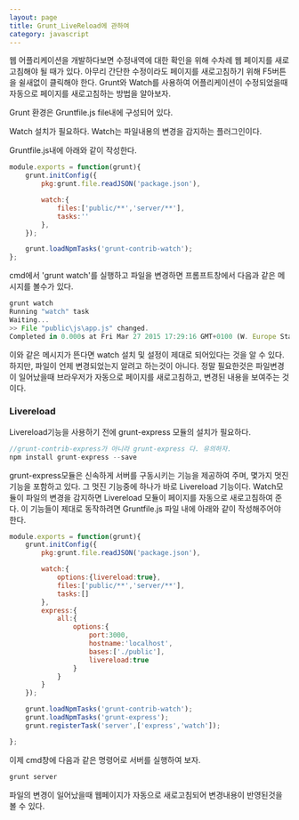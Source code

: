 ```yaml
---
layout: page
title: Grunt_LiveReload에 관하여
category: javascript
---
```


웹 어플리케이션을 개발하다보면 수정내역에 대한 확인을 위해 수차례 웹 페이지를 새로고침해야 될 때가 있다.
아무리 간단한 수정이라도 페이지를 새로고침하기 위해 F5버튼을 쉴새없이 클릭해야 한다.
Grunt와 Watch를 사용하여 어플리케이션이 수정되었을때 자동으로 페이지를 새로고침하는 방법을 알아보자.

Grunt 환경은 Gruntfile.js file내에 구성되어 있다.

Watch 설치가 필요하다.
Watch는 파일내용의 변경을 감지하는 플러그인이다.

Gruntfile.js내에 아래와 같이 작성한다.

```javascript
module.exports = function(grunt){
	grunt.initConfig({
		pkg:grunt.file.readJSON('package.json'),

		watch:{
			files:['public/**','server/**'],
			tasks:''
		},
	});

	grunt.loadNpmTasks('grunt-contrib-watch');
};
```

cmd에서 'grunt watch'를 실행하고 파일을 변경하면 프롬프트창에서 다음과 같은 메시지를 볼수가 있다.

```javascript
grunt watch
Running "watch" task
Waiting...
>> File "public\js\app.js" changed.
Completed in 0.000s at Fri Mar 27 2015 17:29:16 GMT+0100 (W. Europe Standard Time) - Waiting...
```

이와 같은 메시지가 뜬다면 watch 설치 및 설정이 제대로 되어있다는 것을 알 수 있다.
하지만, 파일이 언제 변경되었는지 알려고 하는것이 아니다.
정말 필요한것은 파일변경이 일어났을때 브라우저가 자동으로 페이지를 새로고침하고, 변경된 내용을 보여주는 것이다.

<h3>Livereload</h3>
Livereload기능을 사용하기 전에 grunt-express 모듈의 설치가 필요하다.

```javascript
//grunt-contrib-express가 아니라 grunt-express 다. 유의하자.
npm install grunt-express --save
```

grunt-express모듈은 신속하게 서버를 구동시키는 기능을 제공하여 주며, 몇가지 멋진 기능을 포함하고 있다.
그 멋진 기능중에 하나가 바로 Livereload 기능이다.
Watch모듈이 파일의 변경을 감지하면 Livereload 모듈이 페이지를 자동으로 새로고침하여 준다.
이 기능들이 제대로 동작하려면 Gruntfile.js 파일 내에 아래와 같이 작성해주어야 한다.

```javascript
module.exports = function(grunt){
	grunt.initConfig({
		pkg:grunt.file.readJSON('package.json'),

		watch:{
			options:{livereload:true},
			files:['public/**','server/**'],
			tasks:[]
		},
  		express:{
  			all:{
  				options:{
  					port:3000,
  					hostname:'localhost',
  					bases:['./public'],
  					livereload:true
  				}
  			}
  		}
	});

	grunt.loadNpmTasks('grunt-contrib-watch');
	grunt.loadNpmTasks('grunt-express');
	grunt.registerTask('server',['express','watch']);

};
```

이제 cmd창에 다음과 같은 명령어로 서버를 실행하여 보자.
```javascript
grunt server
```

파일의 변경이 일어났을때 웹페이지가 자동으로 새로고침되어 변경내용이 반영된것을 볼 수 있다.
